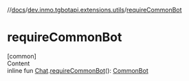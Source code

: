 //[docs](../../index.md)/[dev.inmo.tgbotapi.extensions.utils](index.md)/[requireCommonBot](require-common-bot.md)



# requireCommonBot  
[common]  
Content  
inline fun [Chat](../dev.inmo.tgbotapi.types.chat.abstracts/-chat/index.md).[requireCommonBot](require-common-bot.md)(): [CommonBot](../dev.inmo.tgbotapi.types/-common-bot/index.md)  



